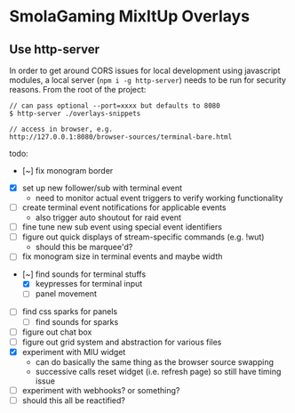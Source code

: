 # SmolaGaming MixItUp Overlays

## Use http-server

In order to get around CORS issues for local development using javascript modules, a local server (`npm i -g http-server`) needs to be run for security reasons. From the root of the project:
```
// can pass optional --port=xxxx but defaults to 8080
$ http-server ./overlays-snippets

// access in browser, e.g.
http://127.0.0.1:8080/browser-sources/terminal-bare.html
```

todo:
- [~] fix monogram border
- [x] set up new follower/sub with terminal event
  - need to monitor actual event triggers to verify working functionality
- [ ] create terminal event notifications for applicable events
  - also trigger auto shoutout for raid event
- [ ] fine tune new sub event using special event identifiers
- [ ] figure out quick displays of stream-specific commands (e.g. !wut)
  - should this be marquee'd?
- [ ] fix monogram size in terminal events and maybe width
- [~] find sounds for terminal stuffs
  - [x] keypresses for terminal input
  - [ ] panel movement
- [ ] find css sparks for panels
  - [ ] find sounds for sparks
- [ ] figure out chat box
- [ ] figure out grid system and abstraction for various files
- [x] experiment with MIU widget
  - can do basically the same thing as the browser source swapping
  - successive calls reset widget (i.e. refresh page) so still have timing issue
- [ ] experiment with webhooks? or something?
- [ ] should this all be reactified?
